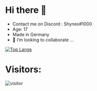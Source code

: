 # Hi there 👋

* Contact me on Discord : Shynex#1000 <br>
* Age: 17 <br>
* Made in Germany <br>
* 👯 I’m looking to collaborate ... 


[![Top Langs](https://github-readme-stats.vercel.app/api/top-langs/?username=shynex&layout=compact)](https://github.com/shynex/github-readme-stats)

# Visitors:
![visitor](https://profile-counter.glitch.me/Shynex/count.svg)
